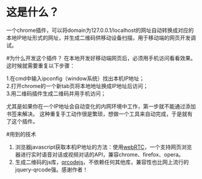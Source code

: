 # 这是什么？
一个chrome插件，可以将domain为127.0.0.1/localhost的网址自动转换成对应的本地IP地址形式的网址，并生成二维码供移动设备扫描，用于移动端的网页开发调试。

#为什么开发这个插件？
在本地开发好移动端网页后，必须用手机访问看看效果。这时候就需要重复以下步骤：  

1.在cmd中输入ipconfig（window系统）找出本机IP地址；  
2.打开chrome的一个新tab页将本地地址换成IP地址后访问；  
3.用二维码插件生成二维码并用手机访问；  

尤其是如果你在一个IP地址会自动变化的内网环境中工作，第一步就不能通过添加书签来解决。
这种重复手工动作很是繁琐，想做一个工具来自动完成，于是就有了这个插件。

#用到的技术
1. 浏览器javascript获取本机IP地址的方法：使用[webRTC](http://www.webrtc.org/)，一个支持网页浏览器进行实时语音对话或视频对话的API，兼容chrome、firefox、opera。
2. 生成二维码的js库，[qrcodejs](https://github.com/davidshimjs/qrcodejs)，不依赖任何其他库，兼容性也比网上流行的jquery-qrcode强。感谢作者！